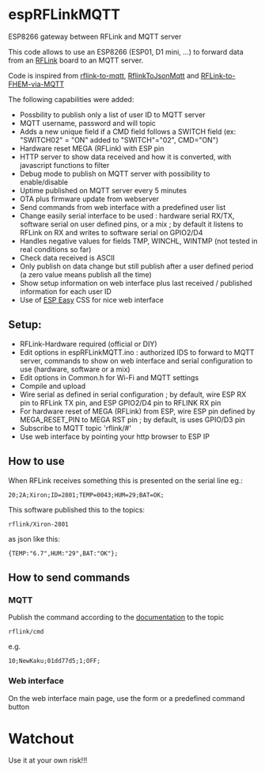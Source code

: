 # espRFLinkMQTT
ESP8266 gateway between RFLink and MQTT server

This code allows to use an ESP8266 (ESP01, D1 mini, ...) to forward data from an [RFLink](http://rflink.nl) board to an MQTT server.

Code is inspired from [rflink-to-mqtt](https://github.com/Phileep/rflink-to-mqtt), [RflinkToJsonMqtt](https://github.com/jit06/RflinkToJsonMqtt) and [RFLink-to-FHEM-via-MQTT](https://github.com/lubeda/RFLink-to-FHEM-via-MQTT/)

The following capabilities were added:
- Possbility to publish only a list of user ID to MQTT server
- MQTT username, password and will topic
- Adds a new unique field if a CMD field follows a SWITCH field (ex: "SWITCH02" = "ON" added to "SWITCH"="02", CMD="ON")
- Hardware reset MEGA (RFLink) with ESP pin
- HTTP server to show data received and how it is converted, with javascript functions to filter
- Debug mode to publish on MQTT server with possibility to enable/disable
- Uptime published on MQTT server every 5 minutes
- OTA plus firmware update from webserver
- Send commands from web interface with a predefined user list
- Change easily serial interface to be used : hardware serial RX/TX, software serial on user defined pins, or a mix ; by default it listens to RFLink on RX and writes to software serial on GPIO2/D4
- Handles negative values for fields TMP, WINCHL, WINTMP (not tested in real conditions so far)
- Check data received is ASCII
- Only publish on data change but still publish after a user defined period (a zero value means publish all the time)
- Show setup information on web interface plus last received / published information for each user ID
- Use of [ESP Easy](https://github.com/letscontrolit/ESPEasy) CSS for nice web interface

## Setup:

- RFLink-Hardware required (official or DIY)
- Edit options in espRFLinkMQTT.ino : authorized IDS to forward to MQTT server, commands to show on web interface and serial configuration to use (hardware, software or a mix)
- Edit options in Common.h for Wi-Fi and MQTT settings
- Compile and upload
- Wire serial as defined in serial configuration ; by default, wire ESP RX pin  to RFLink TX pin, and ESP GPIO2/D4 pin to RFLINK RX pin
- For hardware reset of MEGA (RFLink) from ESP, wire ESP pin defined by MEGA_RESET_PIN to MEGA RST pin ; by default, is uses GPIO/D3 pin
- Subscribe to MQTT topic 'rflink/#'
- Use web interface by pointing your http browser to ESP IP

## How to use

When RFLink receives something this is presented on the serial line eg.:

```
20;2A;Xiron;ID=2801;TEMP=0043;HUM=29;BAT=OK;
```

This software published this to the topics:

```
rflink/Xiron-2801
```
as json like this:
```
{TEMP:"6.7",HUM:"29",BAT:"OK"};
```

## How to send commands

### MQTT

Publish the command according to the [documentation](http://www.rflink.nl/blog2/protref) to the topic

```
rflink/cmd
```

e.g.
```
10;NewKaku;01dd77d5;1;OFF;
```
### Web interface

On the web interface main page, use the form  or a predefined command button

# Watchout

Use it at your own risk!!!

